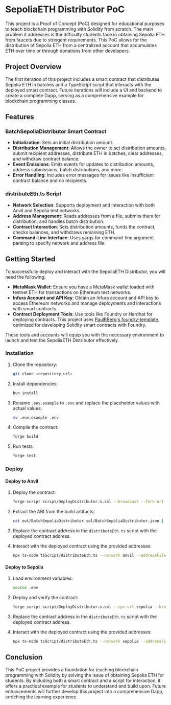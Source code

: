 # SepoliaETH Distributor PoC

This project is a Proof of Concept (PoC) designed for educational purposes to teach blockchain programming with Solidity
from scratch. The main problem it addresses is the difficulty students face in obtaining Sepolia ETH from faucets due to
stringent requirements. This PoC allows for the distribution of Sepolia ETH from a centralized account that accumulates
ETH over time or through donations from other developers.

## Project Overview

The first iteration of this project includes a smart contract that distributes Sepolia ETH in batches and a TypeScript
script that interacts with the deployed smart contract. Future iterations will include a UI and backend to create a
complete Dapp, serving as a comprehensive example for blockchain programming classes.

## Features

### BatchSepoliaDistributor Smart Contract

- **Initialization**: Sets an initial distribution amount.
- **Distribution Management**: Allows the owner to set distribution amounts, submit recipient addresses, distribute ETH
  in batches, clear addresses, and withdraw contract balance.
- **Event Emissions**: Emits events for updates to distribution amounts, address submissions, batch distributions, and
  more.
- **Error Handling**: Includes error messages for issues like insufficient contract balance and no recipients.

### distributeEth.ts Script

- **Network Selection**: Supports deployment and interaction with both Anvil and Sepolia test networks.
- **Address Management**: Reads addresses from a file, submits them for distribution, and handles batch distribution.
- **Contract Interaction**: Sets distribution amounts, funds the contract, checks balances, and withdraws remaining ETH.
- **Command-Line Interface**: Uses yargs for command-line argument parsing to specify network and address file.

## Getting Started

To successfully deploy and interact with the SepoliaETH Distributor, you will need the following:

- **MetaMask Wallet**: Ensure you have a MetaMask wallet loaded with testnet ETH for transactions on Ethereum test
  networks.
- **Infura Account and API Key**: Obtain an Infura account and API key to access Ethereum networks and manage
  deployments and interactions with smart contracts.
- **Contract Deployment Tools**: Use tools like Foundry or Hardhat for deploying contracts. This project uses
  [PaulRBerg's foundry-template](https://github.com/PaulRBerg/foundry-template), optimized for developing Solidity smart
  contracts with Foundry.

These tools and accounts will equip you with the necessary environment to launch and test the SepoliaETH Distributor
effectively.

### Installation

1. Clone the repository:
   ```sh
   git clone <repository-url>
   ```
2. Install dependencies:
   ```sh
   bun install
   ```
3. Rename `.env.example` to `.env` and replace the placeholder values with actual values:
   ```sh
   mv .env.example .env
   ```
4. Compile the contract:
   ```sh
   forge build
   ```
5. Run tests:
   ```sh
   forge test
   ```

### Deploy

#### Deploy to Anvil

1. Deploy the contract:

   ```sh
   forge script script/DeployDistributor.s.sol --broadcast --fork-url http://localhost:8545
   ```

2. Extract the ABI from the build artifacts:

   ```sh
   cat out/BatchSepoliaDistributor.sol/BatchSepoliaDistributor.json | jq .abi > abi/contracts/BatchSepoliaDistributor.sol/BatchSepoliaDistributor.json
   ```

3. Replace the contract address in the `distributeEth.ts` script with the deployed contract address.

4. Interact with the deployed contract using the provided addresses:
   ```sh
   npx ts-node tsScript/distributeEth.ts --network anvil --addressFile ./addresses.txt
   ```

#### Deploy to Sepolia

1. Load environment variables:

   ```sh
   source .env
   ```

2. Deploy and verify the contract:

   ```sh
   forge script script/DeployDistributor.s.sol --rpc-url sepolia --broadcast --verify -vvvv
   ```

3. Replace the contract address in the `distributeEth.ts` script with the deployed contract address.

4. Interact with the deployed contract using the provided addresses:
   ```sh
   npx ts-node tsScript/distributeEth.ts --network sepolia --addressFile ./addresses.txt
   ```

## Conclusion

This PoC project provides a foundation for teaching blockchain programming with Solidity by solving the issue of
obtaining Sepolia ETH for students. By including both a smart contract and a script for interaction, it offers a
practical example for students to understand and build upon. Future enhancements will further develop this project into
a comprehensive Dapp, enriching the learning experience.
